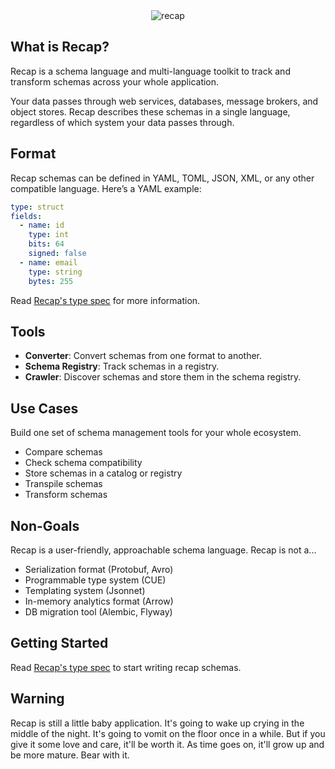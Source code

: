 <div align="center">
  <img src="https://github.com/recap-cloud/recap/blob/main/static/recap-logo.png?raw=true" alt="recap"></a>
</div>

## What is Recap?

Recap is a schema language and multi-language toolkit to track and transform schemas across your whole application.

Your data passes through web services, databases, message brokers, and object stores. Recap describes these schemas in a single language, regardless of which system your data passes through.

## Format

Recap schemas can be defined in YAML, TOML, JSON, XML, or any other compatible language. Here’s a YAML example:

```yaml
type: struct
fields:
  - name: id
    type: int
    bits: 64
    signed: false
  - name: email
    type: string
    bytes: 255
```

Read [Recap's type spec](https://recap.build/spec) for more information.

## Tools

* **Converter**: Convert schemas from one format to another.
* **Schema Registry**: Track schemas in a registry.
* **Crawler**: Discover schemas and store them in the schema registry.

## Use Cases

Build one set of schema management tools for your whole ecosystem.

* Compare schemas
* Check schema compatibility
* Store schemas in a catalog or registry
* Transpile schemas
* Transform schemas

## Non-Goals

Recap is a user-friendly, approachable schema language. Recap is not a...

* Serialization format (Protobuf, Avro)
* Programmable type system (CUE)
* Templating system (Jsonnet)
* In-memory analytics format (Arrow)
* DB migration tool (Alembic, Flyway)

## Getting Started

Read [Recap's type spec](https://recap.build/spec) to start writing recap schemas.

## Warning

Recap is still a little baby application. It's going to wake up crying in the middle of the night. It's going to vomit on the floor once in a while. But if you give it some love and care, it'll be worth it. As time goes on, it'll grow up and be more mature. Bear with it.

